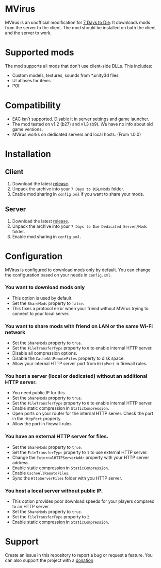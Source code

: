 # MVirus

MVirus is an unofficial modification for [7 Days to Die](https://7daystodie.com/). It downloads mods from the server to the client. The mod should be installed on both the client and the server to work.

# Supported mods
The mod supports all mods that don't use client-side DLLs. This includes:

* Custom models, textures, sounds from *.unity3d files
* UI atlases for items
* POI

# Compatibility
* EAC isn’t supported. Disable it in server settings and game launcher.
* The mod tested on v1.2 (b27) and v1.3 (b9). We have no info about old game versions.
* MVirus works on dedicated servers and local hosts. (From 1.0.0)

# Installation

## Client

1. Download the latest [release](https://github.com/TheNormalnij/7DTD-MVirus/releases).
2. Unpack the archive into your `7 Days to Die/Mods` folder.
3. Enable mod sharing in `config.xml` if you want to share your mods.

## Server

1. Download the latest [release](https://github.com/TheNormalnij/7DTD-MVirus/releases).
2. Unpack the archive into your `7 Days to Die Dedicated Server/Mods` folder.
3. Enable mod sharing in `config.xml`.

# Configuration
MVirus is configured to download mods only by default.
You can change the configuration based on your needs in `config.xml`.

### You want to download mods only
* This option is used by default.
* Set the `ShareMods` property to `false`.
* This fixes a protocol error when your friend without MVirus trying to connect to your local server.

### You want to share mods with friend on LAN or the same Wi-Fi network
* Set the `ShareMods` property to `true`.
* Set the `FileTransferType` property to `0` to enable internal HTTP server.
* Disable all compression options.
* Disable the `CacheAllRemoteFiles` property to disk space.
* Allow your internal HTTP server port from `HttpPort` in firewall rules.

### You host a server (local or dedicated) without an additional HTTP server.
* You need public IP for this.
* Set the `ShareMods` property to `true`.
* Set the `FileTransferType` property to `0` to enable internal HTTP server.
* Enable static compression in `StaticCompression`.
* Open ports on your router for the internal HTTP server. Check the port in the `HttpPort` property.
* Allow the port in firewall rules

### You have an external HTTP server for files.
* Set the `ShareMods` property to `true`.
* Set the `FileTransferType` property to `1` to use external HTTP server.
* Change the `ExternalHTTPServerAddr` property with your HTTP server address.
* Enable static compression in `StaticCompression`.
* Enable `CacheAllRemoteFiles`.
* Sync the `HttpServerFiles` folder with you HTTP server.

### You host a local server without public IP.
* This option provides poor download speeds for your players compared to an HTTP server.
* Set the `ShareMods` property to `true`.
* Set the `FileTransferType` property to `2`.
* Enable static compression in `StaticCompression`.

# Support

Create an issue in this repository to report a bug or request a feature.
You can also support the project with a [donation](https://thenormalnij.de/donate.html).
